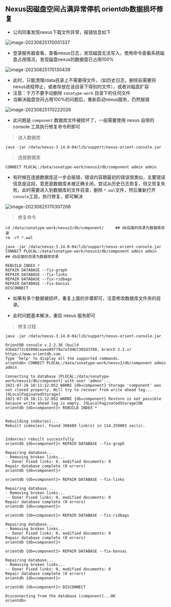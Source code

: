 ## Nexus因磁盘空间占满异常停机 orientdb数据损坏修复

- 公司同事发现nexus下载文件异常，报错信息如下

![image-20230825170051337](https://niuzhan-1306014148.cos.ap-beijing.myqcloud.com/Typora/image-20230825170051337.png)

- 登录服务器查看，查看nexus日志，发现磁盘无法写入，使用命令查看系统磁盘占用情况，发现磁盘nexus的数据盘已占用100%

![image-20230825170130439](https://niuzhan-1306014148.cos.ap-beijing.myqcloud.com/Typora/image-20230825170130439.png)



- 此时，只能清理/data目录上不需要得文件，（如历史日志，删除前需要将nexus进程停止，或者存放在该目录下得别的文件），或者对磁盘扩容
- 注意：千万不要手动删除 `sonatype-work` 目录下的任何文件
- 当解决磁盘空间占用100%的问题后，重新启动nexus服务，仍然报错

![image-20230825170222026](https://niuzhan-1306014148.cos.ap-beijing.myqcloud.com/Typora/image-20230825170222026.png)



- 此问题是 `component` 数据库文件被损坏了，一般需要使用 nexus 自带的 console 工具执行修复命令积即可

> 进入数据库

```
java -jar /data/nexus-3.14.0-04/lib/support/nexus-orient-console.jar
```



> 连接数据库

```
CONNECT PLOCAL:/data/sonatype-work/nexus3/db/component admin admin
```

- 有时候在连接数据库这一步会报错，错误内容跟最初的错误很类似，主要错误信息是这段，意思是数据库未被正确关闭，尝试从历史日志恢复，但又恢复失败，此时需要进入到数据库的文件目录，删除 `*.wal`文件，然后重新打开 `console`工具，执行修复，即可解决

![image-20230825170307268](https://niuzhan-1306014148.cos.ap-beijing.myqcloud.com/Typora/image-20230825170307268.png)



> 修复命令

```
cd /data/sonatype-work/nexus3/db/component/     ## db后面的目录为数据库目录
rm -rf *.wal

java -jar /data/nexus-3.14.0-04/lib/support/nexus-orient-console.jar
CONNECT PLOCAL:/data/sonatype-work/nexus3/db/component admin admin    ## db后面的目录为数据库目录

REBUILD INDEX *
REPAIR DATABASE --fix-graph
REPAIR DATABASE --fix-links
REPAIR DATABASE --fix-ridbags
REPAIR DATABASE --fix-bonsai
DISCONNECT
```

- 如果有多个数据被损坏，重复上面的步骤即可，注意修改数据库文件夹的目录。

- 此时问题基本解决，重启 nexus 服务即可



> 修复过程

```
java -jar /data/nexus-3.14.0-04/lib/support/nexus-orient-console.jar

OrientDB console v.2.2.36 (build d3beb772c02098ceaea89779a7afd4b7305d3788, branch 2.2.x) https://www.orientdb.com
Type 'help' to display all the supported commands.
orientdb> CONNECT PLOCAL:/data/sonatype-work/nexus3/db/component admin admin

Connecting to database [PLOCAL:/data/sonatype-work/nexus3/db/component] with user 'admin'...
2021-07-28 18:11:12:052 WARNI {db=component} Storage 'component' was not closed properly. Will try to recover from write ahead log... [OLocalPaginatedStorage]
2021-07-28 18:11:12:052 WARNI {db=component} Restore is not possible because write ahead log is empty. [OLocalPaginatedStorage]OK
orientdb {db=component}> REBUILD INDEX *


Rebuilding index(es)...
Rebuilt index(es). Found 306689 link(s) in 114.259003 sec(s).


Index(es) rebuilt successfully
orientdb {db=component}> REPAIR DATABASE --fix-graph

Repairing database...
- Removing broken links...
-- Done! Fixed links: 0, modified documents: 0
Repair database complete (0 errors)
orientdb {db=component}>

orientdb {db=component}> REPAIR DATABASE --fix-links

Repairing database...
- Removing broken links...
-- Done! Fixed links: 0, modified documents: 0
Repair database complete (0 errors)
orientdb {db=component}>

orientdb {db=component}> REPAIR DATABASE --fix-ridbags

Repairing database...
- Removing broken links...
-- Done! Fixed links: 0, modified documents: 0
Repair database complete (0 errors)
orientdb {db=component}>

orientdb {db=component}> REPAIR DATABASE --fix-bonsai

Repairing database...
- Removing broken links...
-- Done! Fixed links: 0, modified documents: 0
Repair database complete (0 errors)
orientdb {db=component}>

orientdb {db=component}> DISCONNECT

Disconnecting from the database [component]...OK
orientdb> 
```